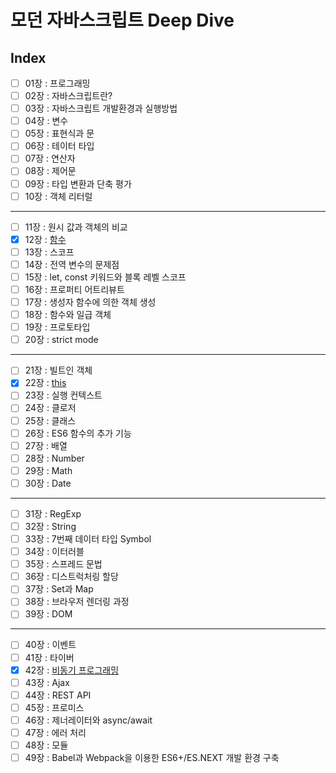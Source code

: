# 모던 자바스크립트 Deep Dive

## Index

- [ ] 01장 : 프로그래밍
- [ ] 02장 : 자바스크립트란?
- [ ] 03장 : 자바스크립트 개발환경과 실행방법
- [ ] 04장 : 변수
- [ ] 05장 : 표현식과 문
- [ ] 06장 : 테이터 타입
- [ ] 07장 : 연산자
- [ ] 08장 : 제어문
- [ ] 09장 : 타입 변환과 단축 평가
- [ ] 10장 : 객체 리터럴

---

- [ ] 11장 : 원시 값과 객체의 비교
- [x] 12장 : [함수](https://github.com/YooJinRa/book-javascript-deep-dive/blob/main/summary/12.md)
- [ ] 13장 : 스코프
- [ ] 14장 : 전역 변수의 문제점
- [ ] 15장 : let, const 키워드와 블록 레벨 스코프
- [ ] 16장 : 프로퍼티 어트리뷰트
- [ ] 17장 : 생성자 함수에 의한 객체 생성
- [ ] 18장 : 함수와 일급 객체
- [ ] 19장 : 프로토타입
- [ ] 20장 : strict mode

---

- [ ] 21장 : 빌트인 객체
- [X] 22장 : [this](https://github.com/YooJinRa/book-javascript-deep-dive/blob/main/summary/22.js)
- [ ] 23장 : 실행 컨텍스트
- [ ] 24장 : 클로저
- [ ] 25장 : 클래스
- [ ] 26장 : ES6 함수의 추가 기능
- [ ] 27장 : 배열
- [ ] 28장 : Number
- [ ] 29장 : Math
- [ ] 30장 : Date

---

- [ ] 31장 : RegExp
- [ ] 32장 : String
- [ ] 33장 : 7번째 데이터 타입 Symbol
- [ ] 34장 : 이터러블
- [ ] 35장 : 스프레드 문법
- [ ] 36장 : 디스트럭처링 할당
- [ ] 37장 : Set과 Map
- [ ] 38장 : 브라우저 렌더링 과정
- [ ] 39장 : DOM

---

- [ ] 40장 : 이벤트
- [ ] 41장 : 타이버
- [x] 42장 : [비동기 프로그래밍](https://github.com/YooJinRa/book-javascript-deep-dive/blob/main/summary/42.md)
- [ ] 43장 : Ajax
- [ ] 44장 : REST API
- [ ] 45장 : 프로미스
- [ ] 46장 : 제너레이터와 async/await
- [ ] 47장 : 에러 처리
- [ ] 48장 : 모듈
- [ ] 49장 : Babel과 Webpack을 이용한 ES6+/ES.NEXT 개발 환경 구축
